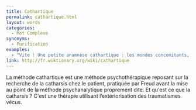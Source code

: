 ```yaml
---
title: Cathartique
permalink: cathartique.html
layout: words
categories:
  - Mot Complexe
synonyms:
  - Purification
examples:
  - "Vite ! Une petite anamnèse cathartique : les mondes concomitants, ce que j'écris, ce que je pense..."
link: http://fr.wiktionary.org/wiki/cathartique
---
```


La méthode cathartique est une méthode psychothérapique reposant sur la recherche de la catharsis chez le patient, pratiquée par Freud avant la mise au point de la méthode psychanalytique proprement dite.
Et qu'est ce que la catharsis ? C'est une thérapie utilisant l’extériorisation des traumatismes vécus. 
